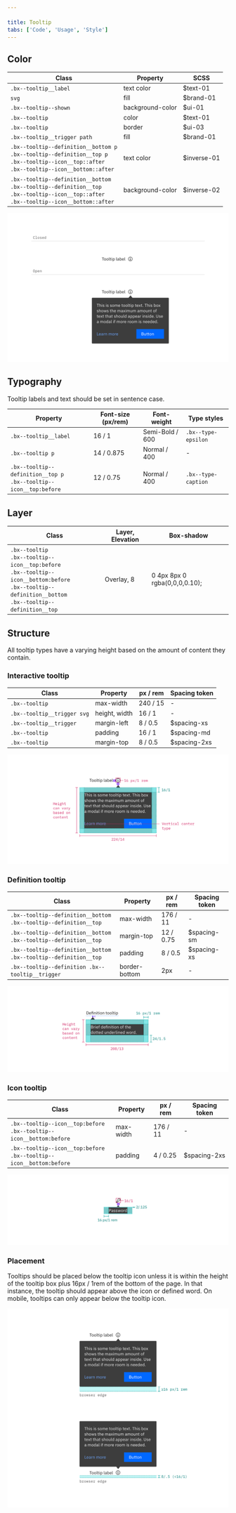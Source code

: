 ```yaml
---

title: Tooltip
tabs: ['Code', 'Usage', 'Style']
---
```


## Color

| Class                                                                                                                                                         | Property         | SCSS        |
| ------------------------------------------------------------------------------------------------------------------------------------------------------------- | ---------------- | ----------- |
| `.bx--tooltip__label`                                                                                                                                         | text color       | $text-01    |
| `svg`                                                                                                                                                         | fill             | $brand-01   |
| `.bx--tooltip--shown`                                                                                                                                         | background-color | $ui-01      |
| `.bx--tooltip`                                                                                                                                                | color            | $text-01    |
| `.bx--tooltip`                                                                                                                                                | border           | $ui-03      |
| `.bx--tooltip__trigger path`                                                                                                                                  | fill             | $brand-01   |
| `.bx--tooltip--definition__bottom p` </br> `.bx--tooltip--definition__top p` </br> `.bx--tooltip--icon__top::after` </br> `.bx--tooltip--icon__bottom::after` | text color       | $inverse-01 |
| `.bx--tooltip--definition__bottom` </br> `.bx--tooltip--definition__top` </br> `.bx--tooltip--icon__top::after` </br> `.bx--tooltip--icon__bottom::after`     | background-color | $inverse-02 |

<image-component fixed="default" caption="Example of closed and open states for a tooltip">

![Closed and open states for a tooltip](images/tooltip-style-1.png)

</image-component>

## Typography

Tooltip labels and text should be set in sentence case.

| Property                                                                 | Font-size (px/rem) | Font-weight     | Type styles         |
| ------------------------------------------------------------------------ | ------------------ | --------------- | ------------------- |
| `.bx--tooltip__label`                                                    | 16 / 1             | Semi-Bold / 600 | `.bx--type-epsilon` |
| `.bx--tooltip p`                                                         | 14 / 0.875         | Normal / 400    | -                   |
| `.bx--tooltip--definition__top p` </br> `.bx--tooltip--icon__top:before` | 12 / 0.75          | Normal / 400    | `.bx--type-caption` |

## Layer

| Class                                                                                                                                                                          | Layer, Elevation | Box-shadow                    |
| ------------------------------------------------------------------------------------------------------------------------------------------------------------------------------ | ---------------- | ----------------------------- |
| `.bx--tooltip` </br> `.bx--tooltip--icon__top:before` </br> `.bx--tooltip--icon__bottom:before` </br> `.bx--tooltip--definition__bottom` </br> `.bx--tooltip--definition__top` | Overlay, 8       | 0 4px 8px 0 rgba(0,0,0,0.10); |

## Structure

All tooltip types have a varying height based on the amount of content they contain.

### Interactive tooltip

| Class                       | Property      | px / rem | Spacing token |
| --------------------------- | ------------- | -------- | ------------- |
| `.bx--tooltip`              | max-width     | 240 / 15 | -             |
| `.bx--tooltip__trigger svg` | height, width | 16 / 1   | -             |
| `.bx--tooltip__trigger`     | margin-left   | 8 / 0.5  | $spacing-xs   |
| `.bx--tooltip`              | padding       | 16 / 1   | $spacing-md   |
| `.bx--tooltip`              | margin-top    | 8 / 0.5  | $spacing-2xs  |

<image-component fixed="default" caption="Structure and spacing measurements for an interactive tooltip | px / rem">

![Structure and spacing measurements for an interactive tooltip](images/tooltip-style-2.png)

</image-component>

### Definition tooltip

| Class                                                                    | Property      | px / rem  | Spacing token |
| ------------------------------------------------------------------------ | ------------- | --------- | ------------- |
| `.bx--tooltip--definition__bottom` </br> `.bx--tooltip--definition__top` | max-width     | 176 / 11  | -             |
| `.bx--tooltip--definition__bottom` </br> `.bx--tooltip--definition__top` | margin-top    | 12 / 0.75 | $spacing-sm   |
| `.bx--tooltip--definition__bottom` </br> `.bx--tooltip--definition__top` | padding       | 8 / 0.5   | $spacing-xs   |
| `.bx--tooltip--definition .bx--tooltip__trigger`                         | border-bottom | 2px       | -             |

<image-component fixed="default" caption="Structure and spacing measurements for a definition tooltip | px / rem">

![Structure and spacing measurements for a definition tooltip](images/tooltip-style-3.png)

</image-component>

### Icon tooltip

| Class                                                                      | Property  | px / rem | Spacing token |
| -------------------------------------------------------------------------- | --------- | -------- | ------------- |
| `.bx--tooltip--icon__top:before` </br> `.bx--tooltip--icon__bottom:before` | max-width | 176 / 11 | -             |
| `.bx--tooltip--icon__top:before` </br> `.bx--tooltip--icon__bottom:before` | padding   | 4 / 0.25 | $spacing-2xs  |

<image-component fixed="default" caption="Structure and spacing measurements for an icon tooltip | px / rem">

![Structure and spacing measurements for an icon tooltip](images/tooltip-style-4.png)

</image-component>

### Placement

Tooltips should be placed below the tooltip icon unless it is within the height of the tooltip box plus 16px / 1rem of the bottom of the page. In that instance, the tooltip should appear above the icon or defined word. On mobile, tooltips can only appear below the tooltip icon.

<image-component fixed="default" caption="Placement examples for a tooltip">

![Placement examples for a tooltip](images/tooltip-style-5.png)

</image-component>
